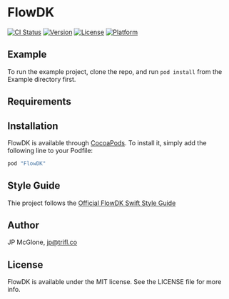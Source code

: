 # FlowDK

[![CI Status](http://img.shields.io/travis/FlowDK/FlowDK.svg?style=flat)](https://travis-ci.org/FlowDK/FlowDK)
[![Version](https://img.shields.io/cocoapods/v/FlowDK.svg?style=flat)](http://cocoapods.org/pods/FlowDK)
[![License](https://img.shields.io/cocoapods/l/FlowDK.svg?style=flat)](http://cocoapods.org/pods/FlowDK)
[![Platform](https://img.shields.io/cocoapods/p/FlowDK.svg?style=flat)](http://cocoapods.org/pods/FlowDK)

## Example

To run the example project, clone the repo, and run `pod install` from the Example directory first.

## Requirements

## Installation

FlowDK is available through [CocoaPods](http://cocoapods.org). To install
it, simply add the following line to your Podfile:

```ruby
pod "FlowDK"
```

## Style Guide

Thie project follows the [Official FlowDK Swift Style Guide](https://github.com/FlowDK/swift-style-guide)

## Author

JP McGlone, jp@trifl.co

## License

FlowDK is available under the MIT license. See the LICENSE file for more info.
